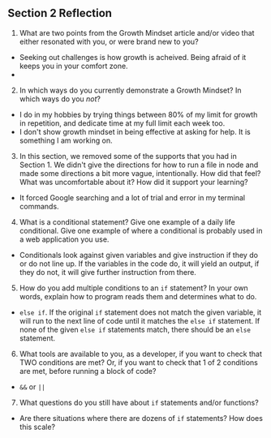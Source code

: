 ## Section 2 Reflection

1. What are two points from the Growth Mindset article and/or video that either resonated with you, or were brand new to you?
+ Seeking out challenges is how growth is acheived.  Being afraid of it keeps you in your comfort zone.
+
2. In which ways do you currently demonstrate a Growth Mindset? In which ways do you _not_?
+ I do in my hobbies by trying things between 80% of my limit for growth in repetition, and dedicate time at my full limit each week too.
+ I don't show growth mindset in being effective at asking for help.  It is something I am working on.

3. In this section, we removed some of the supports that you had in Section 1. We didn't give the directions for how to run a file in node and made some directions a bit more vague, intentionally. How did that feel? What was uncomfortable about it? How did it support your learning?
+ It forced Google searching and a lot of trial and error in my terminal commands.

4. What is a conditional statement? Give one example of a daily life conditional. Give one example of where a conditional is probably used in a web application you use.
+ Conditionals look against given variables and give instruction if they do or do not line up.  If the variables in the code do, it will yield an output, if they do not, it will give further instruction from there.
5. How do you add multiple conditions to an `if` statement? In your own words, explain how to program reads them and determines what to do.
+ `else if`.  If the original `if` statement does not match the given variable, it will run to the next line of code until it matches the `else if` statement.  If none of the given `else if` statements match, there should be an `else` statement.

6. What tools are available to you, as a developer, if you want to check that TWO conditions are met? Or, if you want to check that 1 of 2 conditions are met, before running a block of code?
+ `&&` or `||`

7. What questions do you still have about `if` statements and/or functions?
+ Are there situations where there are dozens of `if` statements?  How does this scale?  

